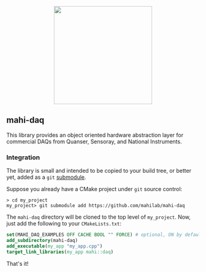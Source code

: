 <p align="center">
<img src="https://github.com/mahilab/mahi-daq/blob/master/mahi-com.png" width="256"> 
</p>

## mahi-daq

This library provides an object oriented hardware abstraction layer for commercial DAQs from Quanser, Sensoray, and National Instruments. 

### Integration

The library is small and intended to be copied to your build tree, or better yet, added as a `git` [submodule](https://git-scm.com/book/en/v2/Git-Tools-Submodules).

Suppose you already have a CMake project under `git` source control:

```shell
> cd my_project
my_project> git submodule add https://github.com/mahilab/mahi-daq
```

The `mahi-daq` directory will be cloned to the top level of `my_project`. Now, just add the following to your `CMakeLists.txt`:

```cmake
set(MAHI_DAQ_EXAMPLES OFF CACHE BOOL "" FORCE) # optional, ON by default
add_subdirectory(mahi-daq)
add_executable(my_app "my_app.cpp")
target_link_libraries(my_app mahi::daq)
```

That's it!
